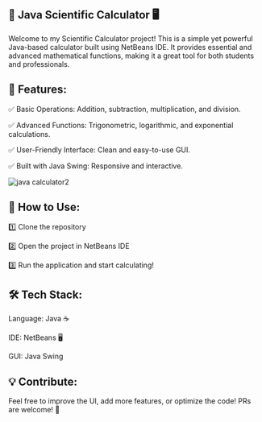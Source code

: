 📌 Java Scientific Calculator 🖥️
------------------------------------------------------------------------------------------------------------------------------------------------------------------

Welcome to my Scientific Calculator project! This is a simple yet powerful Java-based calculator built using NetBeans IDE. It provides essential and advanced mathematical functions, making it a great tool for both students and professionals.


🚀 Features:
----------------------------------------------------------------------------------------------------------------------------------------------------------------

✅ Basic Operations: Addition, subtraction, multiplication, and division.

✅ Advanced Functions: Trigonometric, logarithmic, and exponential calculations.

✅ User-Friendly Interface: Clean and easy-to-use GUI.

✅ Built with Java Swing: Responsive and interactive.

![java calculator2](https://github.com/user-attachments/assets/58f3e777-d46c-4825-8aba-6638db89101c)


🔧 How to Use:
----------------------------------------------------------------------------------------------------------------------------------------------------------------
1️⃣ Clone the repository

2️⃣ Open the project in NetBeans IDE

3️⃣ Run the application and start calculating!

🛠️ Tech Stack:
----------------------------------------------------------------------------------------------------------------------------------------------------------------

Language: Java ☕

IDE: NetBeans 🖥️

GUI: Java Swing

💡 Contribute:
----------------------------------------------------------------------------------------------------------------------------------------------------------------

Feel free to improve the UI, add more features, or optimize the code! PRs are welcome! 🎉
